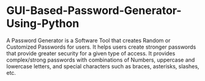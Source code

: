 # GUI-Based-Password-Generator-Using-Python
A Password Generator is a Software Tool that creates Random or Customized Passwords for users.
It helps users create stronger passwords that provide greater security for a given type of access.
It provides complex/strong passwords with combinations of Numbers, uppercase and lowercase letters, and special characters such as braces, asterisks, slashes, etc.
